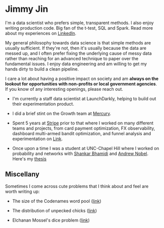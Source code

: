 # Jimmy Jin

I'm a data scientist who prefers simple, transparent methods. I also enjoy writing production code. Big fan of the t-test, SQL and Spark. Read more about my experiences on [LinkedIn](https://www.linkedin.com/in/jimmy-jin-5325ab6/).

My general philosophy towards data science is that simple methods are usually sufficient. If they're not, then it's usually because the data are messed up, and I often prefer fixing the underlying cause of messy data rather than reaching for an advanced technique to paper over the fundamental issues. I enjoy data engineering and am willing to get my hands dirty to build a clean pipeline.

I care a lot about having a positive impact on society and am  **always on the lookout for opportunities with non-profits or local government agencies**. If you know of any interesting openings, please reach out.

- I'm currently a staff data scientist at LaunchDarkly, helping to build out their experimentation product.

- I did a brief stint on the Growth team at [Mercury](https://mercury.com/).

- Spent 5 years at [Stripe](https://stripe.com/) prior to that where I worked on many different teams and projects, from card payment optimization, FX observability, dashboard multi-armed bandit optimization, and funnel analysis and experimentation on [Link](https://link.com/).
    
- Once upon a time I was a student at UNC-Chapel Hill where I worked on probability and networks with  [Shankar Bhamidi](http://www.unc.edu/~bhamidi/)  and  [Andrew Nobel](http://www.unc.edu/~nobel/). Here's my  [thesis](https://cdr.lib.unc.edu/record/uuid:d489c99f-47af-450b-b96b-e86875fdce1e)
    
## Miscellany

Sometimes I come across cute problems that I think about and feel are worth writing up:

-   The size of the Codenames word pool ([link](https://yichijin.github.io/files/codenames.pdf))
    
-   The distribution of unpecked chicks ([link](https://yichijin.github.io/files/unpecked.pdf))
    
-   Elchanan Mossel's dice problem ([link](https://yichijin.github.io/files/elchanan.pdf))

